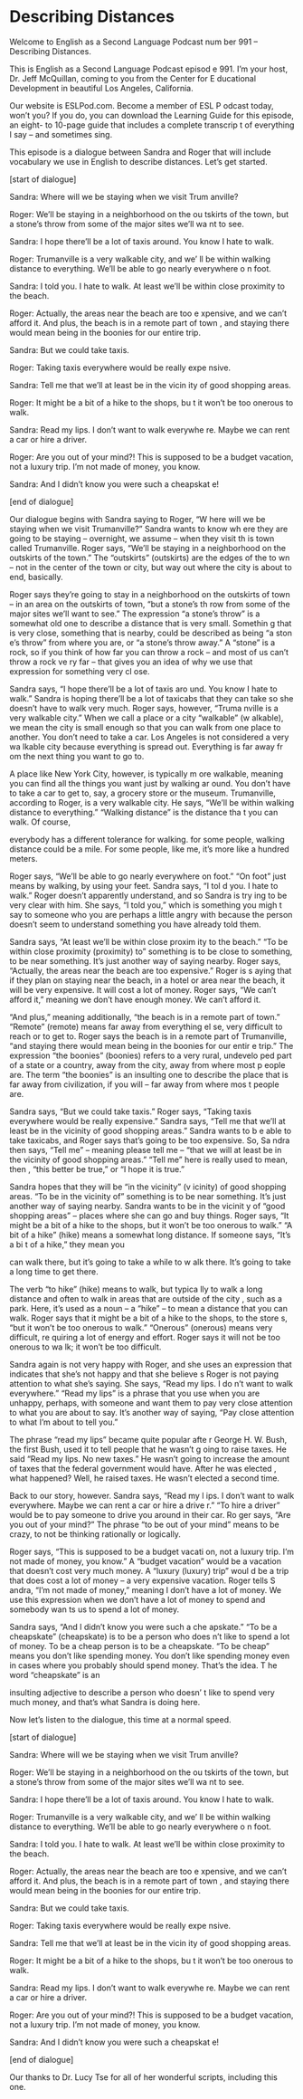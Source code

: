 # Describing Distances

Welcome to English as a Second Language Podcast num ber 991 – Describing Distances.

This is English as a Second Language Podcast episod e 991. I’m your host, Dr. Jeff McQuillan, coming to you from the Center for E ducational Development in beautiful Los Angeles, California.

Our website is ESLPod.com. Become a member of ESL P odcast today, won’t you? If you do, you can download the Learning Guide  for this episode, an eight- to 10-page guide that includes a complete transcrip t of everything I say – and sometimes sing.

This episode is a dialogue between Sandra and Roger  that will include vocabulary we use in English to describe distances.  Let’s get started.

[start of dialogue]

Sandra: Where will we be staying when we visit Trum anville?

Roger: We’ll be staying in a neighborhood on the ou tskirts of the town, but a stone’s throw from some of the major sites we’ll wa nt to see.

Sandra: I hope there’ll be a lot of taxis around. You know I hate to walk.

Roger: Trumanville is a very walkable city, and we’ ll be within walking distance to everything. We’ll be able to go nearly everywhere o n foot.

Sandra: I told you. I hate to walk. At least we’ll be within close proximity to the beach.

Roger: Actually, the areas near the beach are too e xpensive, and we can’t afford it. And plus, the beach is in a remote part of town , and staying there would mean being in the boonies for our entire trip.

Sandra: But we could take taxis.

Roger: Taking taxis everywhere would be really expe nsive.

Sandra: Tell me that we’ll at least be in the vicin ity of good shopping areas.

Roger: It might be a bit of a hike to the shops, bu t it won’t be too onerous to walk.

Sandra: Read my lips. I don’t want to walk everywhe re. Maybe we can rent a car or hire a driver.

Roger: Are you out of your mind?! This is supposed to be a budget vacation, not a luxury trip. I’m not made of money, you know.

Sandra: And I didn’t know you were such a cheapskat e!

[end of dialogue]

Our dialogue begins with Sandra saying to Roger, “W here will we be staying when we visit Trumanville?” Sandra wants to know wh ere they are going to be staying – overnight, we assume – when they visit th is town called Trumanville. Roger says, “We’ll be staying in a neighborhood on the outskirts of the town.” The “outskirts” (outskirts) are the edges of the to wn – not in the center of the town or city, but way out where the city is about to end, basically.

Roger says they’re going to stay in a neighborhood on the outskirts of town – in an area on the outskirts of town, “but a stone’s th row from some of the major sites we’ll want to see.” The expression “a stone’s  throw” is a somewhat old one to describe a distance that is very small. Somethin g that is very close, something that is nearby, could be described as being “a ston e’s throw” from where you are, or “a stone’s throw away.” A “stone” is a rock, so if you think of how far you can throw a rock – and most of us can’t throw a rock ve ry far – that gives you an idea of why we use that expression for something very cl ose.

Sandra says, “I hope there’ll be a lot of taxis aro und. You know I hate to walk.” Sandra is hoping there’ll be a lot of taxicabs that  they can take so she doesn’t have to walk very much. Roger says, however, “Truma nville is a very walkable city.” When we call a place or a city “walkable” (w alkable), we mean the city is small enough so that you can walk from one place to  another. You don’t need to take a car. Los Angeles is not considered a very wa lkable city because everything is spread out. Everything is far away fr om the next thing you want to go to.

A place like New York City, however, is typically m ore walkable, meaning you can find all the things you want just by walking ar ound. You don’t have to take a car to get to, say, a grocery store or the museum. Trumanville, according to Roger, is a very walkable city. He says, “We’ll be within walking distance to everything.” “Walking distance” is the distance tha t you can walk. Of course,

everybody has a different tolerance for walking. for some people, walking distance could be a mile. For some people, like me,  it’s more like a hundred meters.

Roger says, “We’ll be able to go nearly everywhere on foot.” “On foot” just means by walking, by using your feet. Sandra says, “I tol d you. I hate to walk.” Roger doesn’t apparently understand, and so Sandra is try ing to be very clear with him. She says, “I told you,” which is something you migh t say to someone who you are perhaps a little angry with because the person doesn’t seem to understand something you have already told them.

Sandra says, “At least we’ll be within close proxim ity to the beach.” “To be within close proximity (proximity) to” something is to be close to something, to be near something. It’s just another way of saying nearby. Roger says, “Actually, the areas near the beach are too expensive.” Roger is s aying that if they plan on staying near the beach, in a hotel or area near the  beach, it will be very expensive. It will cost a lot of money. Roger says,  “We can’t afford it,” meaning we don’t have enough money. We can’t afford it.

“And plus,” meaning additionally, “the beach is in a remote part of town.” “Remote” (remote) means far away from everything el se, very difficult to reach or to get to. Roger says the beach is in a remote part  of Trumanville, “and staying there would mean being in the boonies for our entir e trip.” The expression “the boonies” (boonies) refers to a very rural, undevelo ped part of a state or a country, away from the city, away from where most p eople are. The term “the boonies” is an insulting one to describe the place that is far away from civilization, if you will – far away from where mos t people are.

Sandra says, “But we could take taxis.” Roger says,  “Taking taxis everywhere would be really expensive.” Sandra says, “Tell me that we’ll at least be in the vicinity of good shopping areas.” Sandra wants to b e able to take taxicabs, and Roger says that’s going to be too expensive. So, Sa ndra then says, “Tell me” – meaning please tell me – “that we will at least be in the vicinity of good shopping areas.” “Tell me” here is really used to mean, then , “this better be true,” or “I hope it is true.”

Sandra hopes that they will be “in the vicinity” (v icinity) of good shopping areas. “To be in the vicinity of” something is to be near something. It’s just another way of saying nearby. Sandra wants to be in the vicinit y of “good shopping areas” – places where she can go and buy things. Roger says,  “It might be a bit of a hike to the shops, but it won’t be too onerous to walk.”  “A bit of a hike” (hike) means a somewhat long distance. If someone says, “It’s a bi t of a hike,” they mean you

can walk there, but it’s going to take a while to w alk there. It’s going to take a long time to get there.

The verb “to hike” (hike) means to walk, but typica lly to walk a long distance and often to walk in areas that are outside of the city , such as a park. Here, it’s used as a noun – a “hike” – to mean a distance that you can walk. Roger says that it might be a bit of a hike to the shops, to the store s, “but it won’t be too onerous to walk.” “Onerous” (onerous) means very difficult, re quiring a lot of energy and effort. Roger says it will not be too onerous to wa lk; it won’t be too difficult.

Sandra again is not very happy with Roger, and she uses an expression that indicates that she’s not happy and that she believe s Roger is not paying attention to what she’s saying. She says, “Read my lips. I do n’t want to walk everywhere.” “Read my lips” is a phrase that you use when you are unhappy, perhaps, with someone and want them to pay very close attention to what you are about to say. It’s another way of saying, “Pay close attention to  what I’m about to tell you.”

The phrase “read my lips” became quite popular afte r George H. W. Bush, the first Bush, used it to tell people that he wasn’t g oing to raise taxes. He said “Read my lips. No new taxes.” He wasn’t going to increase  the amount of taxes that the federal government would have. After he was elected , what happened? Well, he raised taxes. He wasn’t elected a second time.

Back to our story, however. Sandra says, “Read my l ips. I don’t want to walk everywhere. Maybe we can rent a car or hire a drive r.” “To hire a driver” would be to pay someone to drive you around in their car. Ro ger says, “Are you out of your mind?” The phrase “to be out of your mind” means to  be crazy, to not be thinking rationally or logically.

Roger says, “This is supposed to be a budget vacati on, not a luxury trip. I’m not made of money, you know.” A “budget vacation” would  be a vacation that doesn’t cost very much money. A “luxury (luxury) trip” woul d be a trip that does cost a lot of money – a very expensive vacation. Roger tells S andra, “I’m not made of money,” meaning I don’t have a lot of money. We use  this expression when we don’t have a lot of money to spend and somebody wan ts us to spend a lot of money.

Sandra says, “And I didn’t know you were such a che apskate.” “To be a cheapskate” (cheapskate) is to be a person who does n’t like to spend a lot of money. To be a cheap person is to be a cheapskate. “To be cheap” means you don’t like spending money. You don’t like spending money even in cases where you probably should spend money. That’s the idea. T he word “cheapskate” is an

insulting adjective to describe a person who doesn’ t like to spend very much money, and that’s what Sandra is doing here.

Now let’s listen to the dialogue, this time at a normal speed.

[start of dialogue]

Sandra: Where will we be staying when we visit Trum anville?

Roger: We’ll be staying in a neighborhood on the ou tskirts of the town, but a stone’s throw from some of the major sites we’ll wa nt to see.

Sandra: I hope there’ll be a lot of taxis around. You know I hate to walk.

Roger: Trumanville is a very walkable city, and we’ ll be within walking distance to everything. We’ll be able to go nearly everywhere o n foot.

Sandra: I told you. I hate to walk. At least we’ll be within close proximity to the beach.

Roger: Actually, the areas near the beach are too e xpensive, and we can’t afford it. And plus, the beach is in a remote part of town , and staying there would mean being in the boonies for our entire trip.

Sandra: But we could take taxis.

Roger: Taking taxis everywhere would be really expe nsive.

Sandra: Tell me that we’ll at least be in the vicin ity of good shopping areas.

Roger: It might be a bit of a hike to the shops, bu t it won’t be too onerous to walk.

Sandra: Read my lips. I don’t want to walk everywhe re. Maybe we can rent a car or hire a driver.

Roger: Are you out of your mind?! This is supposed to be a budget vacation, not a luxury trip. I’m not made of money, you know.

Sandra: And I didn’t know you were such a cheapskat e!

[end of dialogue]

 Our thanks to Dr. Lucy Tse for all of her wonderful  scripts, including this one.



